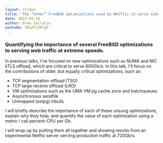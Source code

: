 ```yaml
---
layout: slides
title: 'The “other” FreeBSD optimizations used by Netflix to serve video at 800Gb/s from a single server'
date: 2022-09-18
author: Drew Gallatin
youtube: 36qZYL5RlgY
---
```

### Quantifying the importance of several FreeBSD optimizations to serving web traffic at extreme speeds.		

In previous talks, I've focused on new optimizations such as NUMA and NIC kTLS
offload, which are critical to serve 800Gb/s.  In this talk, I'll focus on the
contributions of older, but equally critical optimizations, such as

- TCP segmentation offload (TSO)
- TCP large receive offload (LRO)
- VM optimizations such as the UMA VM pg cache zone and batchqueues
- Asynchronous  sendfile
- Unmapped (extpg) mbufs

I will briefly describe the importance of each of these unsung optimizations,
explain why they help, and quantify the value of each optimization using a
metric I call percent-CPU per Gb.

I will wrap up by putting them all together and showing results from an
experimental Netflix server serving production traffic at 720Gb/s.
